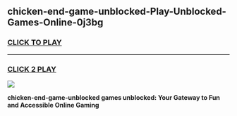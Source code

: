 
## chicken-end-game-unblocked-Play-Unblocked-Games-Online-0j3bg
<h3>
<a href="https://premium76.site?title=chicken-end-game-unblocked&ref=25A">CLICK TO PLAY</a></h3>
<hr>

<h3>
<a href="https://premium76.site?title=chicken-end-game-unblocked&ref=25A">CLICK 2 PLAY</a>
  
</h3>

<a href="https://premium76.site?title=chicken-end-game-unblocked&ref=25A"><img src="https://clearcache.store/games.png"></a>


**chicken-end-game-unblocked games unblocked: Your Gateway to Fun and Accessible Online Gaming**
